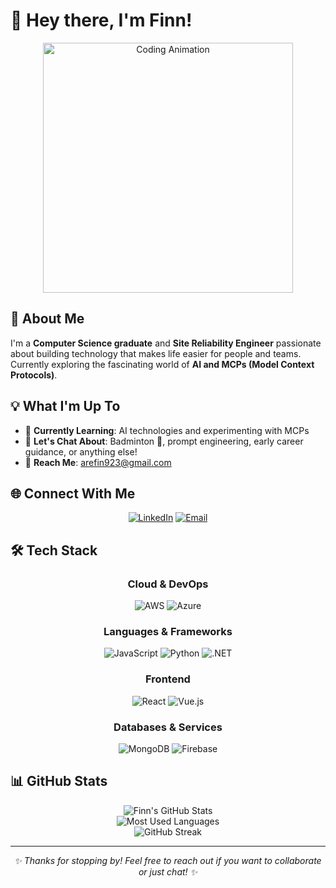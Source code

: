 # 👋 Hey there, I'm Finn!

<div align="center">
  <img src="https://media.giphy.com/media/bGgsc5mWoryfgKBx1u/giphy.gif" width="400" alt="Coding Animation"/>
</div>

## 🚀 About Me

I'm a **Computer Science graduate** and **Site Reliability Engineer** passionate about building technology that makes life easier for people and teams. Currently exploring the fascinating world of **AI and MCPs (Model Context Protocols)**.

## 💡 What I'm Up To

- 🧠 **Currently Learning**: AI technologies and experimenting with MCPs
- 💬 **Let's Chat About**: Badminton 🏸, prompt engineering, early career guidance, or anything else!
- 📧 **Reach Me**: [arefin923@gmail.com](mailto:arefin923@gmail.com)

## 🌐 Connect With Me

<div align="center">
  
[![LinkedIn](https://img.shields.io/badge/LinkedIn-0077B5?style=for-the-badge&logo=linkedin&logoColor=white)](https://linkedin.com/in/arefin-n-sojol)
[![Email](https://img.shields.io/badge/Email-D14836?style=for-the-badge&logo=gmail&logoColor=white)](mailto:arefin923@gmail.com)

</div>

## 🛠️ Tech Stack

<div align="center">

### Cloud & DevOps
![AWS](https://img.shields.io/badge/AWS-232F3E?style=for-the-badge&logo=amazon-aws&logoColor=white)
![Azure](https://img.shields.io/badge/Azure-0078D4?style=for-the-badge&logo=microsoft-azure&logoColor=white)

### Languages & Frameworks
![JavaScript](https://img.shields.io/badge/JavaScript-F7DF1E?style=for-the-badge&logo=javascript&logoColor=black)
![Python](https://img.shields.io/badge/Python-3776AB?style=for-the-badge&logo=python&logoColor=white)
![.NET](https://img.shields.io/badge/.NET-512BD4?style=for-the-badge&logo=dotnet&logoColor=white)

### Frontend
![React](https://img.shields.io/badge/React-20232A?style=for-the-badge&logo=react&logoColor=61DAFB)
![Vue.js](https://img.shields.io/badge/Vue.js-35495E?style=for-the-badge&logo=vue.js&logoColor=4FC08D)

### Databases & Services
![MongoDB](https://img.shields.io/badge/MongoDB-4EA94B?style=for-the-badge&logo=mongodb&logoColor=white)
![Firebase](https://img.shields.io/badge/Firebase-039BE5?style=for-the-badge&logo=Firebase&logoColor=white)

</div>

## 📊 GitHub Stats

<div align="center">
  <img src="https://github-readme-stats.vercel.app/api?username=arefin090&show_icons=true&locale=en&theme=tokyonight&hide_border=true" alt="Finn's GitHub Stats" />
</div>

<div align="center">
  <img src="https://github-readme-stats.vercel.app/api/top-langs?username=arefin090&show_icons=true&locale=en&layout=compact&theme=tokyonight&hide_border=true" alt="Most Used Languages" />
</div>

<div align="center">
  <img src="https://github-readme-streak-stats.herokuapp.com/?user=arefin090&theme=tokyonight&hide_border=true" alt="GitHub Streak" />
</div>

---

<div align="center">
  <i>✨ Thanks for stopping by! Feel free to reach out if you want to collaborate or just chat! ✨</i>
</div>